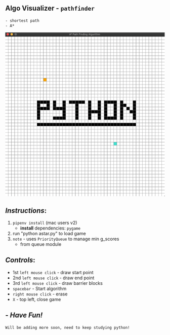 ## Algo Visualizer - `pathfinder`
    - shortest path
    - A*

![](algo.gif)

## *Instructions*:
1. `pipenv install` (mac users v2)
    - **install** dependencies: `pygame`
2. run "python astar.py" to load game
3. `note` - uses `PriorityQueue` to manage min g_scores
    - from queue module

## *Controls*:
- 1st `left mouse click` - draw start point
- 2nd `left mouse click` - draw end point
- 3rd `left mouse click` - draw barrier blocks
- `spacebar` - Start algorithm
- `right mouse click` - erase
- `X` - top left, close game


##  -  *Have Fun!*

    Will be adding more soon, need to keep studying python! 